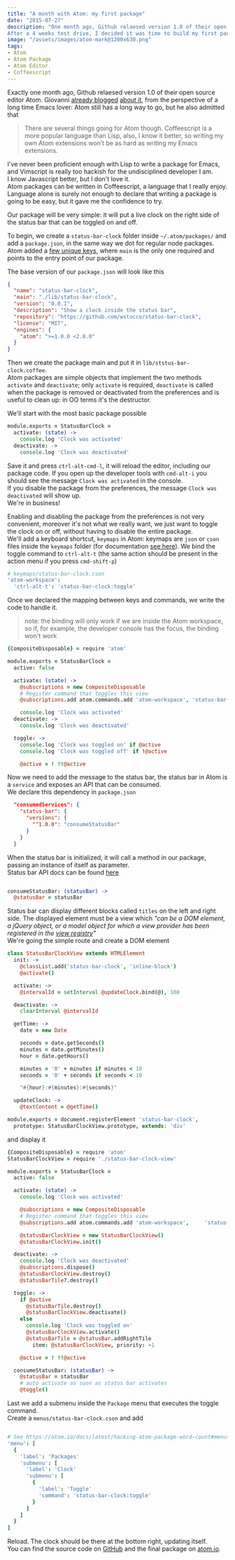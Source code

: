 ```yaml
---
title: "A month with Atom: my first package"
date: "2015-07-27"
description: "One month ago, Github relaesed version 1.0 of their open source editor Atom.<br>  
After a 4 weeks test drive, I decided it was time to build my first package."
image: "/assets/images/atom-mark@1200x630.png"
tags:
- Atom
- Atom Package
- Atom Editor
- Coffeescript
---
```


Exactly one month ago, Github relaesed version 1.0 of their open source editor Atom.
 Giovanni [already blogged](http://dev.mikamai.com/post/122755410549/a-month-long-atom-test-drive-from-an-emacs-fanatic) [about it](http://dev.mikamai.com/post/124331931184/atom-18-days-in), from the perspective of a long time Emacs lover: Atom still has a long way to go, but he also admitted that

> There are several things going for Atom though. Coffeescript is a more popular language than Lisp, also, I know it better, so writing my own Atom extensions won’t be as hard as writing my Emacs extensions.  

I've never been proficient enough with Lisp to write a package for Emacs, and Vimscript is really too hackish for the undisciplined developer I am.  
I know Javascript better, but I don't love it.  
Atom packages can be written in Coffeescript, a language that I really enjoy.  
Language alone is surely not enough to declare that writing a package is going to be easy, but it gave me the confidence to try.  

Our package will be very simple: it will put a live clock on the right side of the status bar that can be toggled on and off.  

To begin, we create a `status-bar-clock` folder inside `~/.atom/packages/` and add a `package.json`, in the same way we dot for regular node packages.  
Atom added a [few unique keys](https://atom.io/docs/v0.186.0/creating-a-package#packagejson), where `main` is the only one required and points to the entry point of our package.  

The base version of our `package.json` will look like this  

```json
{
  "name": "status-bar-clock",
  "main": "./lib/status-bar-clock",
  "version": "0.0.1",
  "description": "Show a clock inside the status bar",
  "repository": "https://github.com/wstucco/status-bar-clock",
  "license": "MIT",
  "engines": {
    "atom": ">=1.0.0 <2.0.0"
  }
}

```

Then we create the package main and put it in `lib/ststus-bar-clock.coffee`.  
Atom packages are simple objects that implement the two methods `activate` and `deactivate`; only `activate` is required, `deactivate` is called when the package is removed or deactivated from the preferences and is useful to clean up: in OO terms it's the destructor.  

We'll start with the most basic package possible

```coffeescript
module.exports = StatusBarClock =
  activate: (state) ->
    console.log 'Clock was activated'
  deactivate: ->
    console.log 'Clock was deactivated'
```

Save it and press `ctrl-alt-cmd-l`, it will reload the editor, including our package code. If you open up the developer tools with `cmd-alt-i` you should see the message `Clock was activated` in the console.  
If you disable the package from the preferences, the message `Clock was deactivated` will show up.  
We're in business!  

Enabling and disabling the package from the preferences is not very convenient, moreover it's not what we really want, we just want to toggle the clock on or off, without having to disable the entire package.  
We'll add a keyboard shortcut, `keymaps` in Atom: keymaps are `json` or `cson` files inside the `keymaps` folder (for documentation [see here](https://atom.io/docs/latest/behind-atom-keymaps-in-depth)).
We bind the toggle command to `ctrl-alt-t` (the same action should be present in the action menu if you press `cmd-shift-p`)

```coffeescript
# keymaps/status-bar-clock.cson
'atom-workspace':
  'ctrl-alt-t': 'status-bar-clock:toggle'
```

Once we declared the mapping between keys and commands, we write the code to handle it.

> note: the binding will only work if we are inside the Atom workspace, so if, for example, the developer console has the focus, the binding won't work  

```coffeescript
{CompositeDisposable} = require 'atom'

module.exports = StatusBarClock =
  active: false

  activate: (state) ->
    @subscriptions = new CompositeDisposable
    # Register command that toggles this view
    @subscriptions.add atom.commands.add 'atom-workspace', 'status-bar-clock:toggle': => @toggle()

    console.log 'Clock was activated'
  deactivate: ->
    console.log 'Clock was deactivated'

  toggle: ->
    console.log 'Clock was toggled on' if @active
    console.log 'Clock was toggled off' if !@active

    @active = ! !!@active
```

Now we need to add the message to the status bar, the status bar in Atom is a `service` and exposes an API that can be consumed.  
We declare this dependency in `package.json`  

```json
  "consumedServices": {
    "status-bar": {
      "versions": {
        "^1.0.0": "consumeStatusBar"
      }
    }
  }
```

When the status bar is initialized, it will call a method in our package, passing an instance of itself as parameter.  
Status bar API docs can be found [here](https://github.com/atom/status-bar)  


```coffeescript

consumeStatusBar: (statusBar) ->
  @statusBar = statusBar

```

Status bar can display different blocks called `titles` on the left and right side. The displayed element must be a view which *"can be a DOM element, a jQuery object, or a model object for which a view provider has been registered in the [view registry](https://atom.io/docs/api/v1.0.2/ViewRegistry)"*  
We're going the simple route and create a DOM element  

```coffeescript
class StatusBarClockView extends HTMLElement
  init: ->
    @classList.add('status-bar-clock', 'inline-block')
    @activate()

  activate: ->
    @intervalId = setInterval @updateClock.bind(@), 100

  deactivate: ->
    clearInterval @intervalId

  getTime: ->
    date = new Date

    seconds = date.getSeconds()
    minutes = date.getMinutes()
    hour = date.getHours()

    minutes = '0' + minutes if minutes < 10
    seconds = '0' + seconds if seconds < 10

    "#{hour}:#{minutes}:#{seconds}"

  updateClock: ->
    @textContent = @getTime()

module.exports = document.registerElement 'status-bar-clock',
  prototype: StatusBarClockView.prototype, extends: 'div'

```

and display it

```coffeescript
{CompositeDisposable} = require 'atom'
StatusBarClockView = require './status-bar-clock-view'

module.exports = StatusBarClock =
  active: false

  activate: (state) ->
    console.log 'Clock was activated'

    @subscriptions = new CompositeDisposable
    # Register command that toggles this view
    @subscriptions.add atom.commands.add 'atom-workspace',     'status-bar-clock:toggle': => @toggle()

    @statusBarClockView = new StatusBarClockView()
    @statusBarClockView.init()

  deactivate: ->
    console.log 'Clock was deactivated'
    @subscriptions.dispose()
    @statusBarClockView.destroy()
    @statusBarTile?.destroy()

  toggle: ->
    if @active
      @statusBarTile.destroy()
      @statusBarClockView.deactivate()
    else
      console.log 'Clock was toggled on'
      @statusBarClockView.activate()
      @statusBarTile = @statusBar.addRightTile
        item: @statusBarClockView, priority: -1

    @active = ! !!@active

  consumeStatusBar: (statusBar) ->
    @statusBar = statusBar
    # auto activate as soon as status bar activates
    @toggle()
```

Last we add a submenu inside the `Package` menu that executes the toggle command.  
Create a `menus/status-bar-clock.cson` and add

```coffeescript

# See https://atom.io/docs/latest/hacking-atom-package-word-count#menus for more details
'menu': [
  {
    'label': 'Packages'
    'submenu': [
      'label': 'Clock'
      'submenu': [
        {
          'label': 'Toggle'
          'command': 'status-bar-clock:toggle'
        }
      ]
    ]
  }
]

```

Reload. The clock should be there at the bottom right, updating itself.  
You can find the source code on [GitHub](https://github.com/wstucco/status-bar-) and the final package on [atom.io](https://atom.io/packages/status-bar-clock).

